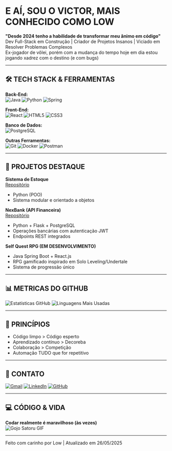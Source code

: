 # E AÍ, SOU O VICTOR, MAIS CONHECIDO COMO LOW

**"Desde 2024 tenho a habilidade de transformar meu ânimo em código"**  
Dev Full-Stack em Construção | Criador de Projetos Insanos | Viciado em Resolver Problemas Complexos  
Ex-jogador de vôlei, porém com a mudança do tempo hoje em dia estou jogando xadrez com o destino (e com bugs)

---

## 🛠️ TECH STACK & FERRAMENTAS

**Back-End:**  
![Java](https://img.shields.io/badge/Java-%23ED8B00.svg?style=for-the-badge&logo=openjdk&logoColor=white)
![Python](https://img.shields.io/badge/Python-3776AB?style=for-the-badge&logo=python&logoColor=white)
![Spring](https://img.shields.io/badge/Spring-6DB33F?style=for-the-badge&logo=spring&logoColor=white)

**Front-End:**  
![React](https://img.shields.io/badge/React-%2320232a.svg?style=for-the-badge&logo=react&logoColor=%2361DAFB)
![HTML5](https://img.shields.io/badge/HTML5-E34F26?style=for-the-badge&logo=html5&logoColor=white)
![CSS3](https://img.shields.io/badge/CSS3-1572B6?style=for-the-badge&logo=css3&logoColor=white)

**Banco de Dados:**  
![PostgreSQL](https://img.shields.io/badge/PostgreSQL-4169E1?style=for-the-badge&logo=postgresql&logoColor=white)

**Outras Ferramentas:**  
![Git](https://img.shields.io/badge/Git-F05032?style=for-the-badge&logo=git&logoColor=white)
![Docker](https://img.shields.io/badge/Docker-2496ED?style=for-the-badge&logo=docker&logoColor=white)
![Postman](https://img.shields.io/badge/Postman-FF6C37?style=for-the-badge&logo=postman&logoColor=white)

---

## 🎯 PROJETOS DESTAQUE

**Sistema de Estoque**  
[Repositório](https://github.com/lowzudo/Armazenamento-de-Estoque)  
- Python (POO)  
- Sistema modular e orientado a objetos

**NexBank (API Financeira)**  
[Repositório](https://github.com/lowzudo/Projeto-NexBank)  
- Python + Flask + PostgreSQL  
- Operações bancárias com autenticação JWT  
- Endpoints REST integrados

**Self Quest RPG (EM DESENVOLVIMENTO)**  
- Java Spring Boot + React.js  
- RPG gamificado inspirado em Solo Leveling/Undertale  
- Sistema de progressão único

---

## 📊 METRICAS DO GITHUB

![Estatísticas GitHub](https://github-readme-stats.vercel.app/api?username=lowzudo&show_icons=true&theme=default&hide_border=true&include_all_commits=true)
![Linguagens Mais Usadas](https://github-readme-stats.vercel.app/api/top-langs/?username=lowzudo&layout=compact&theme=default&hide_border=true)

---

## 📌 PRINCÍPIOS

- Código limpo > Código esperto  
- Aprendizado contínuo > Decoreba  
- Colaboração > Competição  
- Automação TUDO que for repetitivo

---

## 📩 CONTATO

[![Gmail](https://img.shields.io/badge/Gmail-D14836?style=for-the-badge&logo=gmail&logoColor=white)](mailto:vs9488874@gmail.com)
[![LinkedIn](https://img.shields.io/badge/LinkedIn-0077B5?style=for-the-badge&logo=linkedin&logoColor=white)](https://linkedin.com/in/victorreu)
[![GitHub](https://img.shields.io/badge/GitHub-100000?style=for-the-badge&logo=github&logoColor=white)](https://github.com/lowzudo)

---

## 💻 CÓDIGO & VIDA

**Codar realmente é maravilhoso (às vezes)**  
![Gojo Satoru GIF](https://media.tenor.com/l3v8zkUJEKkAAAAM/gojo-satoru.gif)  

---

Feito com carinho por Low | Atualizado em 26/05/2025
